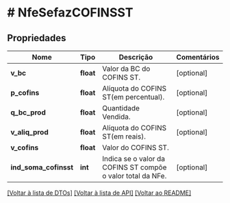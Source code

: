 # # NfeSefazCOFINSST

## Propriedades

Nome | Tipo | Descrição | Comentários
------------ | ------------- | ------------- | -------------
**v_bc** | **float** | Valor da BC do COFINS ST. | [optional]
**p_cofins** | **float** | Alíquota do COFINS ST(em percentual). | [optional]
**q_bc_prod** | **float** | Quantidade Vendida. | [optional]
**v_aliq_prod** | **float** | Alíquota do COFINS ST(em reais). | [optional]
**v_cofins** | **float** | Valor do COFINS ST. |
**ind_soma_cofinsst** | **int** | Indica se o valor da COFINS ST compõe o valor total da NFe. | [optional]

[[Voltar à lista de DTOs]](../../README.md#models) [[Voltar à lista de API]](../../README.md#endpoints) [[Voltar ao README]](../../README.md)
